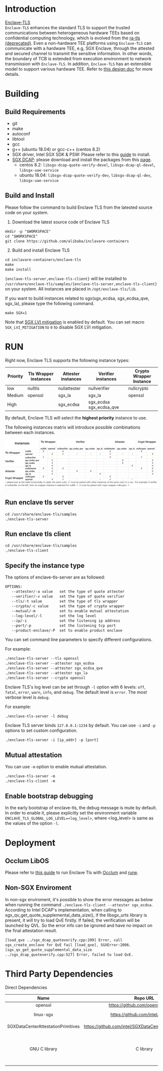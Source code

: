 # Introduction

[Enclave-TLS](https://github.com/alibaba/inclavare-containers/tree/master/enclave-tls)  
  `Enclave-TLS` enhances the standard TLS to support the trusted communications between heterogeneous hardware TEEs based on confidential computing technology, which is evolved from the [ra-tls (deprecated)](https://github.com/alibaba/inclavare-containers/tree/master/ra-tls). Even a non-hardware TEE platforms using `Enclave-TLS` can communicate with a hardware TEE, e.g, SGX Enclave, through the attested and secured channel to transmit the sensitive information. In other words, the boundary of TCB is extended from execution environment to network transmission with `Enclave-TLS`. In addition, `Enclave-TLS` has an extensible model to support various hardware TEE. Refer to [this design doc](docs/design/design.md) for more details.

# Building

## Build Requirements

- git
- make
- autoconf
- libtool
- gcc
- g++ (ubuntu 18.04) or gcc-c++ (centos 8.2)
- SGX driver, Intel SGX SDK & PSW: Please refer to this [guide](https://download.01.org/intel-sgx/sgx-linux/2.14/docs/Intel_SGX_SW_Installation_Guide_for_Linux.pdf) to install.
- [SGX DCAP](https://github.com/intel/SGXDataCenterAttestationPrimitives): please download and install the packages from this [page](https://download.01.org/intel-sgx/sgx-dcap/#version#linux/distro).
  - centos 8.2: `libsgx-dcap-quote-verify-devel`, `libsgx-dcap-ql-devel`, `libsgx-uae-service`
  - ubuntu 18.04: `libsgx-dcap-quote-verify-dev`, `libsgx-dcap-ql-dev`, `libsgx-uae-service`


## Build and Install

Please follow the command to build Enclave TLS from the latested source code on your system.

1. Download the latest source code of Enclave TLS

```shell
mkdir -p "$WORKSPACE"
cd "$WORKSPACE"
git clone https://github.com/alibaba/inclavare-containers
```

2. Build and install Enclave TLS

```shell
cd inclavare-containers/enclave-tls
make
make install
```

`{enclave-tls-server,enclave-tls-client}` will be installed to `/usr/share/enclave-tls/samples/{enclave-tls-server,enclave-tls-client}` on your system. All instances are placed in `/opt/enclave-tls/lib`.

If you want to build instances related to sgx(sgx\_ecdsa, sgx\_ecdsa\_qve, sgx\_la), please type the following command.

```shell
make SGX=1
```

Note that [SGX LVI mitigation](https://software.intel.com/security-software-guidance/advisory-guidance/load-value-injection) is enabled by default. You can set macro `SGX_LVI_MITIGATION` to `0` to disable SGX LVI mitigation.

# RUN

Right now, Enclave TLS supports the following instance types:

| Priority | Tls Wrapper instances |     Attester instances     |     Verifier instances     | Crypto Wrapper Instance |
| -------- | --------------------- | -------------------------- | -------------------------- | ----------------------- |
| low      | nulltls               | nullattester               | nullverifier               | nullcrypto              |
| Medium   | openssl               | sgx\_la                    | sgx\_la                    | openssl                 |
| High     |                       | sgx\_ecdsa                 | sgx\_ecdsa sgx\_ecdsa\_qve |                         |

By default,  Enclave TLS will select the **highest priority** instance to use.

The following instances matrix will introduce possible combinations between each instances.

![instances matrix](./docs/image/instances_matrix.PNG)

## Run enclave tls server
```
cd /usr/share/enclave-tls/samples
./enclave-tls-server
```

## Run enclave tls client
```
cd /usr/share/enclave-tls/samples
./enclave-tls-client
```

## Specify the instance type

The options of enclave-tls-server are as followed:  

```shell
OPTIONS:
   --attester/-a value   set the type of quote attester
   --verifier/-v value   set the type of quote verifier
   --tls/-t value        set the type of tls wrapper
   --crypto/-c value     set the type of crypto wrapper
   --mutual/-m           set to enable mutual attestation
   --log-level/-l        set the log level
   --ip/-i               set the listening ip address
   --port/-p             set the listening tcp port
   --product-enclave/-P  set to enable product enclave
```

You can set command line parameters to specify different configurations.

For example:

```shell
./enclave-tls-server --tls openssl
./enclave-tls-server --attester sgx_ecdsa
./enclave-tls-server --attester sgx_ecdsa_qve
./enclave-tls-server --attester sgx_la
./enclave-tls-server --crypto openssl
```

Enclave TLS's log level can be set through `-l` option with 6 levels: `off`, `fatal`, `error`, `warn`, `info`, and `debug`. The default level is `error`. The most verbose level is `debug`.

For example:

```
./enclave-tls-server -l debug
```

Enclave TLS server binds `127.0.0.1:1234` by default. You can use `-i` and `-p` options to set custom configuration.

```shell
./enclave-tls-server -i [ip_addr] -p [port]
```

## Mutual attestation

You can use `-m` option to enable mutual attestation.

```shell
./enclave-tls-server -m
./enclave-tls-client -m
```

## Enable bootstrap debugging

In the early bootstrap of enclave-tls, the debug message is mute by default. In order to enable it, please explicitly set the environment variable `ENCLAVE_TLS_GLOBAL_LOG_LEVEL=<log_level>`, where \<log_level\> is same as the values of the option `-l`.

# Deployment

## Occlum LibOS

Please refer to [this guide](docs/run_enclave_tls_with_occlum.md) to run Enclave Tls with [Occlum](https://github.com/occlum/occlum) and [rune](https://github.com/alibaba/inclavare-containers/tree/master/rune).

## Non-SGX Enviroment

In non-sgx enviroment, it's possible to show the error messages as below when running the command `./enclave-tls-client --attester sgx_ecdsa`. According to Intel DCAP's implementation, when calling to sgx_qv_get_quote_supplemental_data_size(),
if the libsgx_urts library is present, it will try to load QvE firstly. If failed, the verification will be launched by QVL. So the error info can be ignored and have no impact on the final attestation result.

```
[load_qve ../sgx_dcap_quoteverify.cpp:209] Error, call sgx_create_enclave for QvE fail [load_qve], SGXError:2006.
[sgx_qv_get_quote_supplemental_data_size ../sgx_dcap_quoteverify.cpp:527] Error, failed to load QvE.
```

# Third Party Dependencies

Direct Dependencies

| Name | Repo URL | Licenses |
| :--: | :-------:   | :-------: |
| openssl | https://github.com/openssl/openssl | Apache |
| linux-sgx | https://github.com/intel/linux-sgx | BSD-3-clause |
| SGXDataCenterAttestationPrimitives | https://github.com/intel/SGXDataCenterAttestationPrimitives | BSD-3-clause |
| GNU C library | C library | GNU General Public License version 3 |
